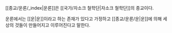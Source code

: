 [[종교/운론/_index|운론]]은 [[국가/자소크 철학단|자소크 철학단]]의 종교이다.

운론에서는 [[운|운]]이라고 하는 존재가 있다고 가정하고 [[종교/운론/운|운]]에 의해 세상의 것들이 만들어지고 이루어진다고 말한다.